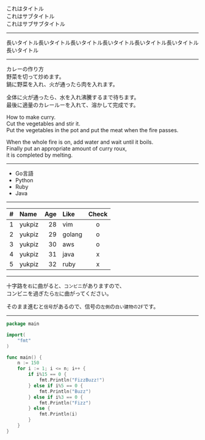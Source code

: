 <style>
.margin-list20 li {
  margin-top: 20px;
  font-size: 45pt;
}

.cl-dg {
  color: darkgray;
}

.slide {
  margin-top: 20px;
}

.reveal pre code {
  display: inline;
  margin: 0 2px;
  padding: 1px 3px;
}
</style>

<div class="title1">これはタイトル</div>
<div class="title2">これはサブタイトル</div>
<div class="title3">これはサブサブタイトル</div>

- - -

<div class="title1">長いタイトル長いタイトル長いタイトル長いタイトル長いタイトル長いタイトル長いタイトル</div>

- - -

カレーの作り方  
野菜を切って炒めます。  
鍋に野菜を入れ、火が通ったら肉を入れます。  

全体に火が通ったら、水を入れ沸騰するまで待ちます。  
最後に適量のカレールーを入れて、溶かして完成です。  

How to make curry.  
Cut the vegetables and stir it.  
Put the vegetables in the pot and put the meat when the fire passes.  

When the whole fire is on, add water and wait until it boils.  
Finally put an appropriate amount of curry roux,  
it is completed by melting.  

- - -

* Go言語
* Python
* Ruby
* Java

- - -

|#|Name|Age|Like|Check|
|:---|:---|---:|:---|:---:|
|1|yukpiz|28|vim|o|
|2|yukpiz|29|golang|o|
|3|yukpiz|30|aws|o|
|4|yukpiz|31|java|x|
|5|yukpiz|32|ruby|x|

- - -

十字路を``右``に曲がると、``コンビニ``がありますので、  
コンビニを過ぎたら``左``に曲がってください。  

そのまま進むと``信号``があるので、信号の``左側``の``白い建物の2F``です。  

- - -

```go
package main

import(
	"fmt"
)

func main() {
	n := 150
	for i := 1; i <= n; i++ {
		if i%15 == 0 {
			fmt.Println("FizzBuzz!")
		} else if i%5 == 0 {
			fmt.Println("Buzz")
		} else if i%3 == 0 {
			fmt.Println("Fizz")
		} else {
			fmt.Println(i)
		}
	}
}
```




